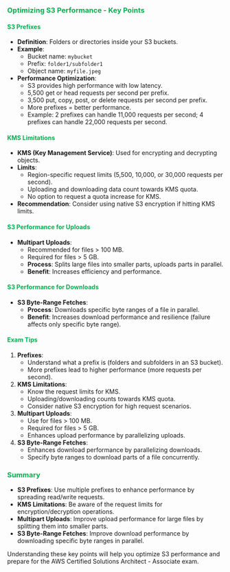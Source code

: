 ### <span style="color:#00b050">Optimizing S3 Performance - Key Points</span>

#### <span style="color:#00b050">S3 Prefixes</span>
- **Definition**: Folders or directories inside your S3 buckets.
- **Example**:
  - Bucket name: `mybucket`
  - Prefix: `folder1/subfolder1`
  - Object name: `myfile.jpeg`
- **Performance Optimization**:
  - S3 provides high performance with low latency.
  - 5,500 get or head requests per second per prefix.
  - 3,500 put, copy, post, or delete requests per second per prefix.
  - More prefixes = better performance.
  - Example: 2 prefixes can handle 11,000 requests per second; 4 prefixes can handle 22,000 requests per second.

#### <span style="color:#00b050"> KMS Limitations</span>
- **KMS (Key Management Service)**: Used for encrypting and decrypting objects.
- **Limits**:
  - Region-specific request limits (5,500, 10,000, or 30,000 requests per second).
  - Uploading and downloading data count towards KMS quota.
  - No option to request a quota increase for KMS.
- **Recommendation**: Consider using native S3 encryption if hitting KMS limits.

#### <span style="color:#00b050">S3 Performance for Uploads</span>
- **Multipart Uploads**:
  - Recommended for files > 100 MB.
  - Required for files > 5 GB.
  - **Process**: Splits large files into smaller parts, uploads parts in parallel.
  - **Benefit**: Increases efficiency and performance.

#### <span style="color:#00b050">S3 Performance for Downloads</span>
- **S3 Byte-Range Fetches**:
  - **Process**: Downloads specific byte ranges of a file in parallel.
  - **Benefit**: Increases download performance and resilience (failure affects only specific byte range).

#### <span style="color:#00b050">Exam Tips</span>
1. **Prefixes**:
   - Understand what a prefix is (folders and subfolders in an S3 bucket).
   - More prefixes lead to higher performance (more requests per second).
2. **KMS Limitations**:
   - Know the request limits for KMS.
   - Uploading/downloading counts towards KMS quota.
   - Consider native S3 encryption for high request scenarios.
3. **Multipart Uploads**:
   - Use for files > 100 MB.
   - Required for files > 5 GB.
   - Enhances upload performance by parallelizing uploads.
4. **S3 Byte-Range Fetches**:
   - Enhances download performance by parallelizing downloads.
   - Specify byte ranges to download parts of a file concurrently.

### <span style="color:#00b050">Summary</span>
- **S3 Prefixes**: Use multiple prefixes to enhance performance by spreading read/write requests.
- **KMS Limitations**: Be aware of the request limits for encryption/decryption operations.
- **Multipart Uploads**: Improve upload performance for large files by splitting them into smaller parts.
- **S3 Byte-Range Fetches**: Improve download performance by downloading specific byte ranges in parallel.

Understanding these key points will help you optimize S3 performance and prepare for the AWS Certified Solutions Architect - Associate exam.